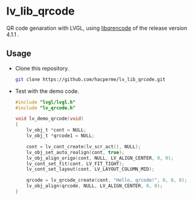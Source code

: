 # lv_lib_qrcode
QR code genaration with LVGL, using  [libqrencode](https://github.com/fukuchi/libqrencode)  of the release version 4.1.1 .

## Usage

- Clone this repository.

  ```sh
  git clone https://github.com/hacperme/lv_lib_qrcode.git
  ```

- Test with the demo code.

  ```c
  #include "lvgl/lvgl.h"
  #include "lv_qrcode.h"
  
  void lv_demo_qrcode(void)
  {
      lv_obj_t *cont = NULL;
      lv_obj_t *qrcode1 = NULL;
  
      cont = lv_cont_create(lv_scr_act(), NULL);
      lv_obj_set_auto_realign(cont, true);                   
      lv_obj_align_origo(cont, NULL, LV_ALIGN_CENTER, 0, 0);  
      lv_cont_set_fit(cont, LV_FIT_TIGHT);
      lv_cont_set_layout(cont, LV_LAYOUT_COLUMN_MID);
  
      qrcode = lv_qrcode_create(cont, "Hello, qrcode!", 0, 0, 8);
      lv_obj_align(qrcode, NULL, LV_ALIGN_CENTER, 0, 0);
  }
  ```


